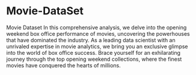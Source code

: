 # Movie-DataSet
Movie Dataset
In this comprehensive analysis, we delve into the opening weekend box office performance of movies, uncovering the powerhouses that have dominated the industry. As a leading data scientist with an unrivaled expertise in movie analytics, we bring you an exclusive glimpse into the world of box office success. Brace yourself for an exhilarating journey through the top opening weekend collections, where the finest movies have conquered the hearts of millions.
